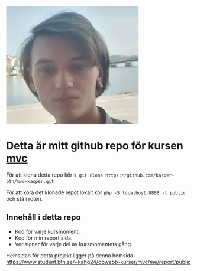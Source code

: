 ![En bild på mig](/public/img/jag.png "En bild på mig")

# Detta är mitt github repo för kursen <a href="https://dbwebb.se/kurser/mvc-v2">mvc</a>

För att klona detta repo kör  `$ git clone https://github.com/kasper-bth/mvc-kasper.git`

För att köra det klonade repot lokalt kör `php -S localhost:8888 -t public` och stå i roten.

## Innehåll i detta repo

- Kod för varje kursmoment.
- Kod för min report sida.
- Verisioner för varje del av kursmomentets gång.

Hemsidan för detta projekt ligger på denna hemsida <a href="https://www.student.bth.se/~kahg24/dbwebb-kurser/mvc/me/report/public/">https://www.student.bth.se/~kahg24/dbwebb-kurser/mvc/me/report/public</a>
